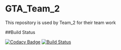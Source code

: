 # GTA_Team_2
This repository is used by Team_2 for their team work

##Build Status

[![Codacy Badge](https://api.codacy.com/project/badge/Grade/ea6c2cea365d4f65aa51ff829e427e33)](https://app.codacy.com/manual/Vipin-Chourasia/GTA_Team_2?utm_source=github.com&utm_medium=referral&utm_content=Vipin-Chourasia/GTA_Team_2&utm_campaign=Badge_Grade_Settings)
[![Build Status](https://travis-ci.org/Vipin-Chourasia/GTA_Team_2.svg?branch=master)](https://travis-ci.org/Vipin-Chourasia/GTA_Team_2)
